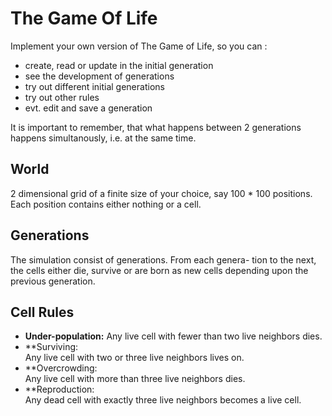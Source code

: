 # The Game Of Life
Implement your own version of The Game of Life, so you can :
- create, read or update in the initial generation
- see the development of generations
- try out different initial generations
- try out other rules
- evt. edit and save a generation

It is important to remember, that what happens between 2 generations happens
simultanously, i.e. at the same time.
## World
2 dimensional grid of a finite size of your choice, say 100 * 100 positions.  
Each position contains either nothing or a cell.

## Generations
The simulation consist of generations. From each genera- tion to the next, the cells either die, survive or are born as new cells depending upon the previous generation.

## Cell Rules
- **Under-population:**
  Any live cell with fewer than two live neighbors dies.
- **Surviving:  
  Any live cell with two or three live neighbors lives on.
- **Overcrowding:  
  Any live cell with more than three live neighbors dies.
- **Reproduction:  
  Any dead cell with exactly three live neighbors becomes a live cell.
